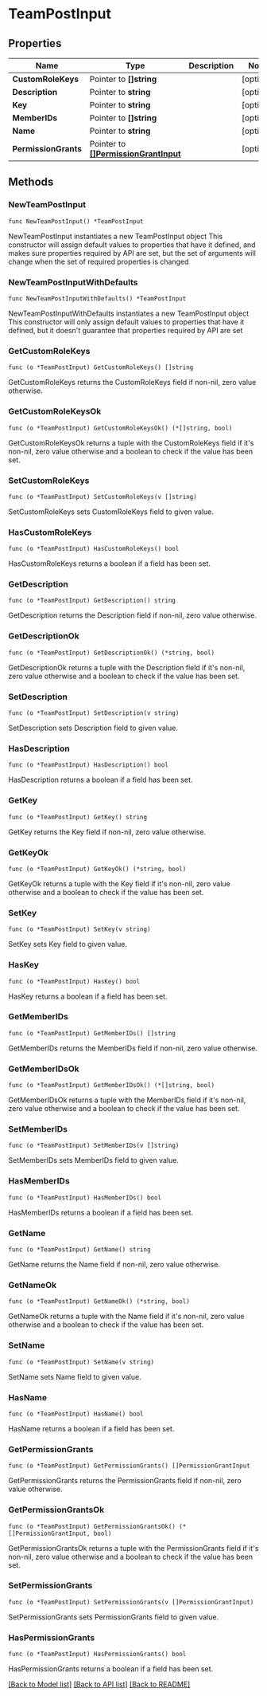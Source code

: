 # TeamPostInput

## Properties

Name | Type | Description | Notes
------------ | ------------- | ------------- | -------------
**CustomRoleKeys** | Pointer to **[]string** |  | [optional] 
**Description** | Pointer to **string** |  | [optional] 
**Key** | Pointer to **string** |  | [optional] 
**MemberIDs** | Pointer to **[]string** |  | [optional] 
**Name** | Pointer to **string** |  | [optional] 
**PermissionGrants** | Pointer to [**[]PermissionGrantInput**](PermissionGrantInput.md) |  | [optional] 

## Methods

### NewTeamPostInput

`func NewTeamPostInput() *TeamPostInput`

NewTeamPostInput instantiates a new TeamPostInput object
This constructor will assign default values to properties that have it defined,
and makes sure properties required by API are set, but the set of arguments
will change when the set of required properties is changed

### NewTeamPostInputWithDefaults

`func NewTeamPostInputWithDefaults() *TeamPostInput`

NewTeamPostInputWithDefaults instantiates a new TeamPostInput object
This constructor will only assign default values to properties that have it defined,
but it doesn't guarantee that properties required by API are set

### GetCustomRoleKeys

`func (o *TeamPostInput) GetCustomRoleKeys() []string`

GetCustomRoleKeys returns the CustomRoleKeys field if non-nil, zero value otherwise.

### GetCustomRoleKeysOk

`func (o *TeamPostInput) GetCustomRoleKeysOk() (*[]string, bool)`

GetCustomRoleKeysOk returns a tuple with the CustomRoleKeys field if it's non-nil, zero value otherwise
and a boolean to check if the value has been set.

### SetCustomRoleKeys

`func (o *TeamPostInput) SetCustomRoleKeys(v []string)`

SetCustomRoleKeys sets CustomRoleKeys field to given value.

### HasCustomRoleKeys

`func (o *TeamPostInput) HasCustomRoleKeys() bool`

HasCustomRoleKeys returns a boolean if a field has been set.

### GetDescription

`func (o *TeamPostInput) GetDescription() string`

GetDescription returns the Description field if non-nil, zero value otherwise.

### GetDescriptionOk

`func (o *TeamPostInput) GetDescriptionOk() (*string, bool)`

GetDescriptionOk returns a tuple with the Description field if it's non-nil, zero value otherwise
and a boolean to check if the value has been set.

### SetDescription

`func (o *TeamPostInput) SetDescription(v string)`

SetDescription sets Description field to given value.

### HasDescription

`func (o *TeamPostInput) HasDescription() bool`

HasDescription returns a boolean if a field has been set.

### GetKey

`func (o *TeamPostInput) GetKey() string`

GetKey returns the Key field if non-nil, zero value otherwise.

### GetKeyOk

`func (o *TeamPostInput) GetKeyOk() (*string, bool)`

GetKeyOk returns a tuple with the Key field if it's non-nil, zero value otherwise
and a boolean to check if the value has been set.

### SetKey

`func (o *TeamPostInput) SetKey(v string)`

SetKey sets Key field to given value.

### HasKey

`func (o *TeamPostInput) HasKey() bool`

HasKey returns a boolean if a field has been set.

### GetMemberIDs

`func (o *TeamPostInput) GetMemberIDs() []string`

GetMemberIDs returns the MemberIDs field if non-nil, zero value otherwise.

### GetMemberIDsOk

`func (o *TeamPostInput) GetMemberIDsOk() (*[]string, bool)`

GetMemberIDsOk returns a tuple with the MemberIDs field if it's non-nil, zero value otherwise
and a boolean to check if the value has been set.

### SetMemberIDs

`func (o *TeamPostInput) SetMemberIDs(v []string)`

SetMemberIDs sets MemberIDs field to given value.

### HasMemberIDs

`func (o *TeamPostInput) HasMemberIDs() bool`

HasMemberIDs returns a boolean if a field has been set.

### GetName

`func (o *TeamPostInput) GetName() string`

GetName returns the Name field if non-nil, zero value otherwise.

### GetNameOk

`func (o *TeamPostInput) GetNameOk() (*string, bool)`

GetNameOk returns a tuple with the Name field if it's non-nil, zero value otherwise
and a boolean to check if the value has been set.

### SetName

`func (o *TeamPostInput) SetName(v string)`

SetName sets Name field to given value.

### HasName

`func (o *TeamPostInput) HasName() bool`

HasName returns a boolean if a field has been set.

### GetPermissionGrants

`func (o *TeamPostInput) GetPermissionGrants() []PermissionGrantInput`

GetPermissionGrants returns the PermissionGrants field if non-nil, zero value otherwise.

### GetPermissionGrantsOk

`func (o *TeamPostInput) GetPermissionGrantsOk() (*[]PermissionGrantInput, bool)`

GetPermissionGrantsOk returns a tuple with the PermissionGrants field if it's non-nil, zero value otherwise
and a boolean to check if the value has been set.

### SetPermissionGrants

`func (o *TeamPostInput) SetPermissionGrants(v []PermissionGrantInput)`

SetPermissionGrants sets PermissionGrants field to given value.

### HasPermissionGrants

`func (o *TeamPostInput) HasPermissionGrants() bool`

HasPermissionGrants returns a boolean if a field has been set.


[[Back to Model list]](../README.md#documentation-for-models) [[Back to API list]](../README.md#documentation-for-api-endpoints) [[Back to README]](../README.md)


